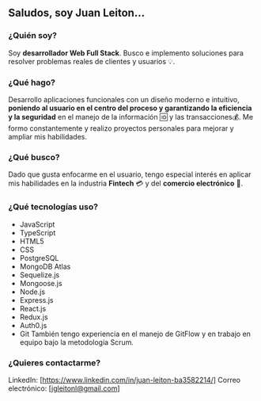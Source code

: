## Saludos, soy Juan Leiton... ##

### ¿Quién soy? ###
Soy **desarrollador Web Full Stack**. Busco e implemento soluciones para resolver problemas reales de clientes y usuarios 💡.

### ¿Qué hago? ###
Desarrollo aplicaciones funcionales con un diseño moderno e intuitivo, **poniendo al usuario en el centro del proceso y garantizando la eficiencia y la seguridad** en el manejo de la información 🆔 y las transacciones💰. Me formo constantemente y realizo proyectos personales para mejorar y ampliar mis habilidades.

### ¿Qué busco? ###
Dado que gusta enfocarme en el usuario, tengo especial interés en aplicar mis habilidades en la industria **Fintech** 💳 y del **comercio electrónico** 🛒.

### ¿Qué tecnologías uso? ###
- JavaScript
- TypeScript
- HTML5
- CSS
- PostgreSQL
- MongoDB Atlas
- Sequelize.js
- Mongoose.js
- Node.js
- Express.js
- React.js
- Redux.js
- Auth0.js
- Git
También tengo experiencia en el manejo de GitFlow y en trabajo en equipo bajo la metodología Scrum.

### ¿Quieres contactarme? ###
LinkedIn: [https://www.linkedin.com/in/juan-leiton-ba3582214/]
Correo electrónico: [jgleitonl@gmail.com]
